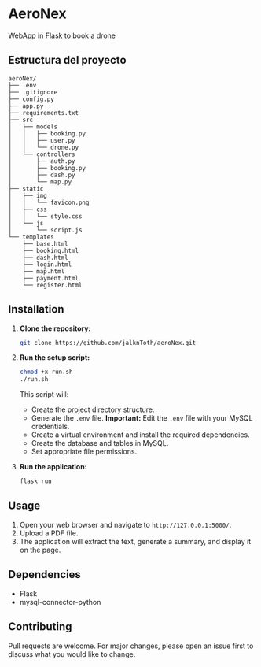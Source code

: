  # AeroNex

WebApp in Flask to book a drone

## Estructura del proyecto

```
aeroNex/
├── .env
├── .gitignore
├── config.py
├── app.py
├── requirements.txt
├── src
│   ├── models
│   │   ├── booking.py
│   │   ├── user.py
│   │   └── drone.py
│   └── controllers
│       ├── auth.py
│       ├── booking.py
│       ├── dash.py
│       └── map.py
├── static
│   ├── img
│   │   └── favicon.png
│   ├── css
│   │   └── style.css
│   └── js
│       └── script.js
└── templates
    ├── base.html
    ├── booking.html
    ├── dash.html
    ├── login.html
    ├── map.html
    ├── payment.html
    └── register.html
```

## Installation

1. **Clone the repository:**

   ```bash
   git clone https://github.com/jalknToth/aeroNex.git
   ```

2. **Run the setup script:**

   ```bash
   chmod +x run.sh
   ./run.sh
   ```
   This script will:
   - Create the project directory structure.
   - Generate the `.env` file.  **Important:**  Edit the `.env` file with your MySQL credentials.
   - Create a virtual environment and install the required dependencies.
   - Create the database and tables in MySQL.
   - Set appropriate file permissions.

3. **Run the application:**

   ```bash
   flask run
   ```

## Usage

1. Open your web browser and navigate to `http://127.0.0.1:5000/`.
2. Upload a PDF file.
3. The application will extract the text, generate a summary, and display it on the page.

## Dependencies

- Flask
- mysql-connector-python

## Contributing

Pull requests are welcome. For major changes, please open an issue first to discuss what you would like to change.




